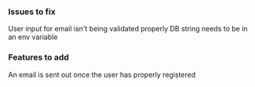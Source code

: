 
### Issues to fix
User input for email isn't being validated properly
DB string needs to be in an env variable

### Features to add
An email is sent out once the user has properly registered